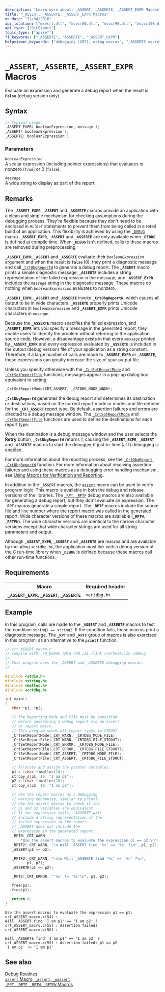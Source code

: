 ```yaml
---
description: "Learn more about: _ASSERT, _ASSERTE, _ASSERT_EXPR Macros"
title: "_ASSERT, _ASSERTE, _ASSERT_EXPR Macros"
ms.date: "11/04/2016"
api_location: ["msvcrt.dll", "msvcr80.dll", "msvcr90.dll", "msvcr100.dll", "msvcr100_clr0400.dll", "msvcr110.dll", "msvcr110_clr0400.dll", "msvcr120.dll", "msvcr120_clr0400.dll", "ucrtbase.dll"]
api_type: ["DLLExport"]
topic_type: ["apiref"]
f1_keywords: ["_ASSERTE", "ASSERTE", "_ASSERT_EXPR"]
helpviewer_keywords: ["debugging [CRT], using macros", "_ASSERTE macro", "macros, debugging with", "debug reporting macros", "_ASSERT macro", "_ASSERT_EXPR macro"]
---
```

# `_ASSERT`, `_ASSERTE`, `_ASSERT_EXPR` Macros

Evaluate an expression and generate a debug report when the result is **`False`** (debug version only).

## Syntax

```C
// Typical usage:
_ASSERT_EXPR( booleanExpression, message );
_ASSERT( booleanExpression );
_ASSERTE( booleanExpression );
```

### Parameters

*`booleanExpression`*\
A scalar expression (including pointer expressions) that evaluates to nonzero (`true`) or 0 (`false`).

*`message`*\
A wide string to display as part of the report.

## Remarks

The **`_ASSERT_EXPR`**, **`_ASSERT`** and **`_ASSERTE`** macros provide an application with a clean and simple mechanism for checking assumptions during the debugging process. They're flexible because they don't need to be enclosed in `#ifdef` statements to prevent them from being called in a retail build of an application. This flexibility is achieved by using the [`_DEBUG`](../../c-runtime-library/debug.md) macro. **`_ASSERT_EXPR`**, **`_ASSERT`** and **`_ASSERTE`** are only available when **`_DEBUG`** is defined at compile time. When **`_DEBUG`** isn't defined, calls to these macros are removed during preprocessing.

**`_ASSERT_EXPR`**, **`_ASSERT`** and **`_ASSERTE`** evaluate their *`booleanExpression`* argument and when the result is **`false`** (0), they print a diagnostic message and call [`_CrtDbgReportW`](crtdbgreport-crtdbgreportw.md) to generate a debug report. The **`_ASSERT`** macro prints a simple diagnostic message,  **`_ASSERTE`** includes a string representation of the failed expression in the message, and **`_ASSERT_EXPR`** includes the *`message`* string in the diagnostic message. These macros do nothing when *`booleanExpression`* evaluates to nonzero.

**`_ASSERT_EXPR`**, **`_ASSERT`** and **`_ASSERTE`** invoke **`_CrtDbgReportW`**, which causes all output to be in wide characters. **`_ASSERTE`** properly prints Unicode characters in *`booleanExpression`* and **`_ASSERT_EXPR`** prints Unicode characters in *`message`*.

Because the **`_ASSERTE`** macro specifies the failed expression, and **`_ASSERT_EXPR`** lets you specify a message in the generated report, they enable users to identify the problem without referring to the application source code. However, a disadvantage exists in that every *`message`* printed by **`_ASSERT_EXPR`** and every expression evaluated by **`_ASSERTE`** is included in the output (debug version) file of your application as a string constant. Therefore, if a large number of calls are made to **`_ASSERT_EXPR`** or **`_ASSERTE`**, these expressions can greatly increase the size of your output file.

Unless you specify otherwise with the [`_CrtSetReportMode`](crtsetreportmode.md) and [`_CrtSetReportFile`](crtsetreportfile.md) functions, messages appear in a pop-up dialog box equivalent to setting:

```C
_CrtSetReportMode(CRT_ASSERT, _CRTDBG_MODE_WNDW);
````

**`_CrtDbgReportW`** generates the debug report and determines its destination or destinations, based on the current report mode or modes and file defined for the **`_CRT_ASSERT`** report type. By default, assertion failures and errors are directed to a debug message window. The [`_CrtSetReportMode`](crtsetreportmode.md) and [`_CrtSetReportFile`](crtsetreportfile.md) functions are used to define the destinations for each report type.

When the destination is a debug message window and the user selects the **Retry** button, **`_CrtDbgReportW`** returns 1, causing the **`_ASSERT_EXPR`**, **`_ASSERT`** and **`_ASSERTE`** macros to start the debugger if just-in-time (JIT) debugging is enabled.

For more information about the reporting process, see the [`_CrtDbgReport`, `_CrtDbgReportW`](crtdbgreport-crtdbgreportw.md) function. For more information about resolving assertion failures and using these macros as a debugging error handling mechanism, see [Using Macros for Verification and Reporting](/visualstudio/debugger/macros-for-reporting).

In addition to the **`_ASSERT`** macros, the [`assert`](assert-macro-assert-wassert.md) macro can be used to verify program logic. This macro is available in both the debug and release versions of the libraries. The [`_RPT`, `_RPTF`](rpt-rptf-rptw-rptfw-macros.md) debug macros are also available for generating a debug report, but they don't evaluate an expression. The **`_RPT`** macros generate a simple report. The **`_RPTF`** macros include the source file and line number where the report macro was called in the generated report. Wide character versions of these macros are available (**`_RPTW`**, **`_RPTFW`**). The wide character versions are identical to the narrow character versions except that wide character strings are used for all string parameters and output.

Although **`_ASSERT_EXPR`**, **`_ASSERT`** and **`_ASSERTE`** are macros and are available by including `<crtdbg.h>`, the application must link with a debug version of the C run-time library when **`_DEBUG`** is defined because these macros call other run-time functions.

## Requirements

|Macro|Required header|
|-----------|---------------------|
|**`_ASSERT_EXPR`**, **`_ASSERT`**, **`_ASSERTE`**|`<crtdbg.h>`|

## Example

In this program, calls are made to the **`_ASSERT`** and **`_ASSERTE`** macros to test the condition `string1 == string2`. If the condition fails, these macros print a diagnostic message. The **`_RPT`** and **`_RPTF`** group of macros is also exercised in this program, as an alternative to the **`printf`** function.

```C
// crt_ASSERT_macro.c
// compile with: /D_DEBUG /MTd /Od /Zi /link /verbose:lib /debug
//
// This program uses the _ASSERT and _ASSERTE debugging macros.
//

#include <stdio.h>
#include <string.h>
#include <malloc.h>
#include <crtdbg.h>

int main()
{
   char *p1, *p2;

   // The Reporting Mode and File must be specified
   // before generating a debug report via an assert
   // or report macro.
   // This program sends all report types to STDOUT.
   _CrtSetReportMode(_CRT_WARN, _CRTDBG_MODE_FILE);
   _CrtSetReportFile(_CRT_WARN, _CRTDBG_FILE_STDOUT);
   _CrtSetReportMode(_CRT_ERROR, _CRTDBG_MODE_FILE);
   _CrtSetReportFile(_CRT_ERROR, _CRTDBG_FILE_STDOUT);
   _CrtSetReportMode(_CRT_ASSERT, _CRTDBG_MODE_FILE);
   _CrtSetReportFile(_CRT_ASSERT, _CRTDBG_FILE_STDOUT);

   // Allocate and assign the pointer variables.
   p1 = (char *)malloc(10);
   strcpy_s(p1, 10, "I am p1");
   p2 = (char *)malloc(10);
   strcpy_s(p2, 10, "I am p2");

   // Use the report macros as a debugging
   // warning mechanism, similar to printf.
   // Use the assert macros to check if the
   // p1 and p2 variables are equivalent.
   // If the expression fails, _ASSERTE will
   // include a string representation of the
   // failed expression in the report.
   // _ASSERT does not include the
   // expression in the generated report.
   _RPT0(_CRT_WARN,
       "Use the assert macros to evaluate the expression p1 == p2.\n");
   _RPTF2(_CRT_WARN, "\n Will _ASSERT find '%s' == '%s' ?\n", p1, p2);
   _ASSERT(p1 == p2);

   _RPTF2(_CRT_WARN, "\n\n Will _ASSERTE find '%s' == '%s' ?\n",
          p1, p2);
   _ASSERTE(p1 == p2);

   _RPT2(_CRT_ERROR, "'%s' != '%s'\n", p1, p2);

   free(p2);
   free(p1);

   return 0;
}
```

```Output
Use the assert macros to evaluate the expression p1 == p2.
crt_ASSERT_macro.c(54) :
Will _ASSERT find 'I am p1' == 'I am p2' ?
crt_ASSERT_macro.c(55) : Assertion failed!
crt_ASSERT_macro.c(58) :

Will _ASSERTE find 'I am p1' == 'I am p2' ?
crt_ASSERT_macro.c(59) : Assertion failed: p1 == p2
'I am p1' != 'I am p2'
```

## See also

[Debug Routines](../../c-runtime-library/debug-routines.md)\
[`assert` Macro, `_assert`, `_wassert`](assert-macro-assert-wassert.md)\
[`_RPT`, `_RPTF`, `_RPTW`, `_RPTFW` Macros](rpt-rptf-rptw-rptfw-macros.md)
